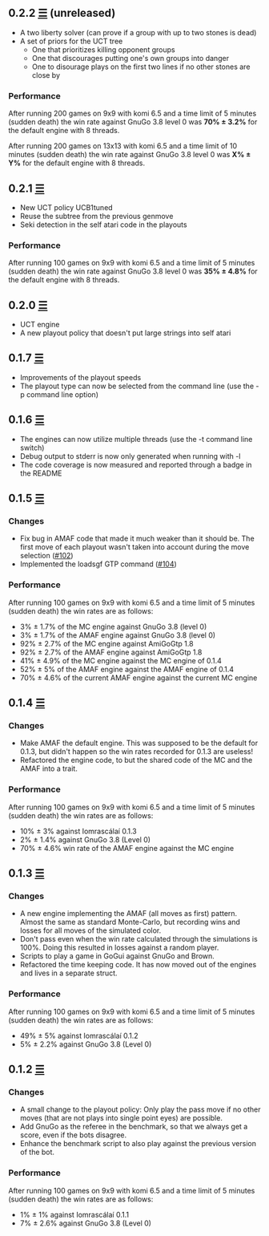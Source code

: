 ## 0.2.2 [☰](https://github.com/ujh/iomrascalai/compare/0.2.1...master) (unreleased)

* A two liberty solver (can prove if a group with up to two stones is
  dead)
* A set of priors for the UCT tree
  * One that prioritizes killing opponent groups
  * One that discourages putting one's own groups into danger
  * One to disourage plays on the first two lines if no other stones
    are close by

### Performance

After running 200 games on 9x9 with komi 6.5 and a time limit of 5
minutes (sudden death) the win rate against GnuGo 3.8 level 0 was **70%
± 3.2%** for the default engine with 8 threads.

After running 200 games on 13x13 with komi 6.5 and a time limit of 10
minutes (sudden death) the win rate against GnuGo 3.8 level 0 was **X%
± Y%** for the default engine with 8 threads.


## 0.2.1 [☰](https://github.com/ujh/iomrascalai/compare/0.2.0...0.2.1)

* New UCT policy UCB1tuned
* Reuse the subtree from the previous genmove
* Seki detection in the self atari code in the playouts

### Performance

After running 100 games on 9x9 with komi 6.5 and a time limit of 5
minutes (sudden death) the win rate against GnuGo 3.8 level 0 was **35%
± 4.8%** for the default engine with 8 threads.

## 0.2.0 [☰](https://github.com/ujh/iomrascalai/compare/0.1.7...0.2.0)

* UCT engine
* A new playout policy that doesn't put large strings into self atari

## 0.1.7 [☰](https://github.com/ujh/iomrascalai/compare/0.1.6...0.1.7)

* Improvements of the playout speeds
* The playout type can now be selected from the command line (use the
  -p command line option)

## 0.1.6 [☰](https://github.com/ujh/iomrascalai/compare/0.1.5...0.1.6)

* The engines can now utilize multiple threads (use the -t command
  line switch)
* Debug output to stderr is now only generated when running with -l
* The code coverage is now measured and reported through a badge in
  the README

## 0.1.5 [☰](https://github.com/ujh/iomrascalai/compare/0.1.4...0.1.5)

### Changes

* Fix bug in AMAF code that made it much weaker than it should be. The
  first move of each playout wasn't taken into account during the move
  selection ([#102](https://github.com/ujh/iomrascalai/pull/102))
* Implemented the loadsgf GTP command ([#104](https://github.com/ujh/iomrascalai/pull/104))

### Performance

After running 100 games on 9x9 with komi 6.5 and a time limit of 5
minutes (sudden death) the win rates are as follows:

* 3% ± 1.7% of the MC engine against GnuGo 3.8 (level 0)
* 3% ± 1.7% of the AMAF engine against GnuGo 3.8 (level 0)
* 92% ± 2.7% of the MC engine against AmiGoGtp 1.8
* 92% ± 2.7% of the AMAF engine against AmiGoGtp 1.8
* 41% ± 4.9% of the MC engine against the MC engine of 0.1.4
* 52% ± 5% of the AMAF engine against the AMAF engine of 0.1.4
* 70% ± 4.6% of the current AMAF engine against the current MC engine

## 0.1.4 [☰](https://github.com/ujh/iomrascalai/compare/0.1.3...0.1.4)

### Changes

* Make AMAF the default engine. This was supposed to be the default
  for 0.1.3, but didn't happen so the win rates recorded for 0.1.3 are
  useless!
* Refactored the engine code, to but the shared code of the MC and the
  AMAF into a trait.

### Performance

After running 100 games on 9x9 with komi 6.5 and a time limit of 5
minutes (sudden death) the win rates are as follows:

* 10% ± 3% against Iomrascálaí 0.1.3
* 2% ± 1.4% against GnuGo 3.8 (Level 0)
* 70% ± 4.6% win rate of the AMAF engine against the MC engine

## 0.1.3 [☰](https://github.com/ujh/iomrascalai/compare/0.1.2...0.1.3)

### Changes

* A new engine implementing the AMAF (all moves as first) pattern.
  Almost the same as standard Monte-Carlo, but recording wins and
  losses for all moves of the simulated color.
* Don't pass even when the win rate calculated through the simulations
  is 100%. Doing this resulted in losses against a random player.
* Scripts to play a game in GoGui against GnuGo and Brown.
* Refactored the time keeping code. It has now moved out of the
  engines and lives in a separate struct.

### Performance

After running 100 games on 9x9 with komi 6.5 and a time limit of 5
minutes (sudden death) the win rates are as follows:

* 49% ± 5% against Iomrascálaí 0.1.2
* 5% ± 2.2% against GnuGo 3.8 (Level 0)

## 0.1.2 [☰](https://github.com/ujh/iomrascalai/compare/0.1.1...0.1.2)

### Changes

* A small change to the playout policy: Only play the pass move if no
  other moves (that are not plays into single point eyes) are
  possible.
* Add GnuGo as the referee in the benchmark, so that we always get a
  score, even if the bots disagree.
* Enhance the benchmark script to also play against the previous
  version of the bot.

### Performance

After running 100 games on 9x9 with komi 6.5 and a time limit of 5
minutes (sudden death) the win rates are as follows:

* 1% ± 1% against Iomrascálaí 0.1.1
* 7% ± 2.6% against GnuGo 3.8 (Level 0)
